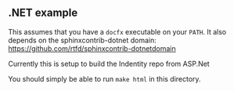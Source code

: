## .NET example

This assumes that you have a ``docfx`` executable on your `PATH`.
It also depends on the sphinxcontrib-dotnet domain: https://github.com/rtfd/sphinxcontrib-dotnetdomain

Currently this is setup to build the Indentity repo from ASP.Net

You should simply be able to run ``make html`` in this directory.
